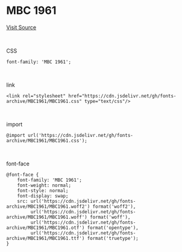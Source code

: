 # MBC 1961

[Visit Source](https://www.imbc.com/mbc1961font/)

&nbsp;

CSS

```
font-family: 'MBC 1961';
```

&nbsp;

link

```
<link rel="stylesheet" href="https://cdn.jsdelivr.net/gh/fonts-archive/MBC1961/MBC1961.css" type="text/css"/>
```

&nbsp;

import

```
@import url('https://cdn.jsdelivr.net/gh/fonts-archive/MBC1961/MBC1961.css');
```

&nbsp;

font-face

```
@font-face {
    font-family: 'MBC 1961';
    font-weight: normal;
    font-style: normal;
    font-display: swap;
    src: url('https://cdn.jsdelivr.net/gh/fonts-archive/MBC1961/MBC1961.woff2') format('woff2'),
         url('https://cdn.jsdelivr.net/gh/fonts-archive/MBC1961/MBC1961.woff') format('woff'),
         url('https://cdn.jsdelivr.net/gh/fonts-archive/MBC1961/MBC1961.otf') format('opentype'),
         url('https://cdn.jsdelivr.net/gh/fonts-archive/MBC1961/MBC1961.ttf') format('truetype');
}
```
